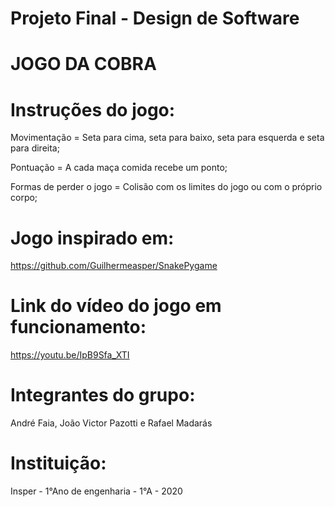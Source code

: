 # Projeto Final - Design de Software

# JOGO DA COBRA


# Instruções do jogo:

Movimentação = Seta para cima, seta para baixo, seta para esquerda e seta para direita;


Pontuação = A cada maça comida recebe um ponto;


Formas de perder o jogo = Colisão com os limites do jogo ou com o próprio corpo;

# Jogo inspirado em:

https://github.com/Guilhermeasper/SnakePygame

# Link do vídeo do jogo em funcionamento:
https://youtu.be/IpB9Sfa_XTI

# Integrantes do grupo: 
André Faia, João Victor Pazotti e Rafael Madarás

# Instituição:
Insper - 1°Ano de engenharia - 1°A - 2020
